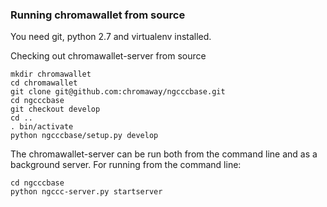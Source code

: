 ### Running chromawallet from source

You need git, python 2.7 and virtualenv installed.

Checking out chromawallet-server from source

    mkdir chromawallet
    cd chromawallet
    git clone git@github.com:chromaway/ngcccbase.git
    cd ngcccbase
    git checkout develop
    cd ..
    . bin/activate
    python ngcccbase/setup.py develop


The chromawallet-server can be run both from the command line and as a background server. For running from the command line:

    cd ngcccbase
    python ngccc-server.py startserver